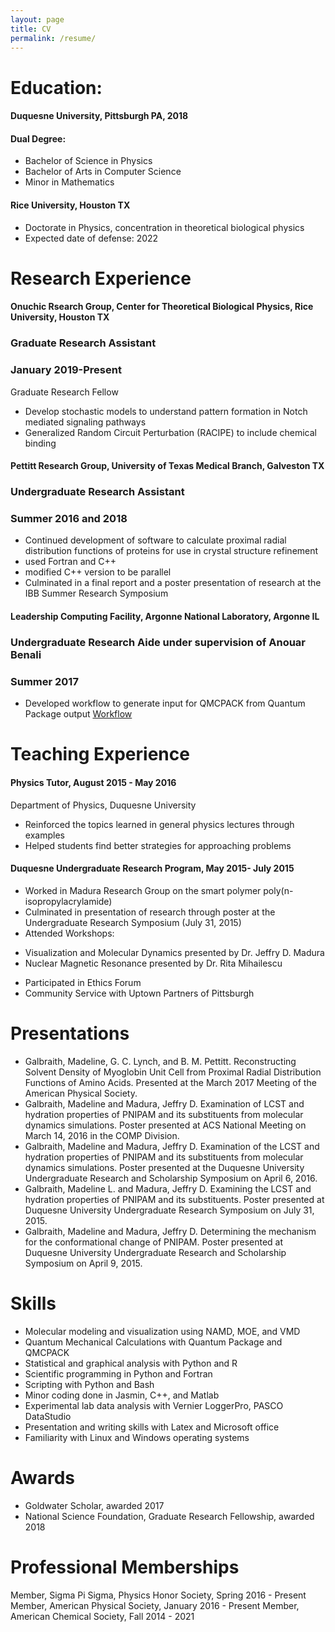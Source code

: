 ```yaml
---
layout: page
title: CV
permalink: /resume/
---
```


# Education:

#### Duquesne University, Pittsburgh PA, 2018

#### Dual Degree:

+ Bachelor of Science in Physics	
+ Bachelor of Arts in Computer Science
+ Minor in Mathematics

#### Rice University, Houston TX

+ Doctorate in Physics, concentration in theoretical biological physics
+ Expected date of defense: 2022

# Research Experience

#### Onuchic Rsearch Group, Center for Theoretical Biological Physics, Rice University, Houston TX
### Graduate Research Assistant
### January 2019-Present

Graduate Research Fellow
+ Develop stochastic models to understand pattern formation in Notch mediated signaling pathways
+ Generalized Random Circuit Perturbation (RACIPE) to include chemical binding

#### Pettitt Research Group, University of Texas Medical Branch, Galveston TX
### Undergraduate Research Assistant
### Summer 2016 and 2018

+ Continued development of software to calculate proximal radial distribution functions of proteins for use in crystal structure refinement 
+ used Fortran and C++
+ modified C++ version to be parallel
+ Culminated in a final report and a poster presentation of research at the IBB Summer Research Symposium

#### Leadership Computing Facility, Argonne National Laboratory, Argonne IL
### Undergraduate Research Aide under supervision of Anouar Benali
### Summer 2017

+ Developed workflow to generate input for QMCPACK from Quantum Package output <a href="https://github.com/madgal/qmcpack_input_generator">Workflow</a> 

# Teaching Experience
#### Physics Tutor, August 2015 - May 2016
Department of Physics, Duquesne University

+ Reinforced the topics learned in general physics lectures through examples
+ Helped students find better strategies for approaching problems

#### Duquesne Undergraduate Research Program, May 2015- July 2015
+ Worked in Madura Research Group on the smart polymer poly(n-isopropylacrylamide)
+ Culminated in presentation of research through poster at the Undergraduate Research Symposium (July 31, 2015)
+ Attended Workshops:
 * Visualization and Molecular Dynamics presented by Dr. Jeffry D. Madura
 * Nuclear Magnetic Resonance presented by Dr. Rita Mihailescu
+ Participated in Ethics Forum
+ Community Service with Uptown Partners of Pittsburgh

# Presentations
+ Galbraith, Madeline, G. C. Lynch, and B. M. Pettitt. Reconstructing Solvent Density of Myoglobin Unit Cell from Proximal Radial Distribution Functions of Amino Acids. Presented at the March 2017 Meeting of the American Physical Society. 
+ Galbraith, Madeline and Madura, Jeffry D. Examination of LCST and hydration properties of PNIPAM and its substituents from molecular dynamics simulations. Poster presented at ACS National Meeting on March 14, 2016 in the COMP Division. 
+ Galbraith, Madeline and Madura, Jeffry D. Examination of the LCST and hydration properties of PNIPAM and its substituents from molecular dynamics simulations. Poster presented at the Duquesne University Undergraduate Research and Scholarship Symposium on April 6, 2016. 
+ Galbraith, Madeline L. and Madura, Jeffry D. Examining the LCST and hydration properties of PNIPAM and its substituents. Poster presented at Duquesne University Undergraduate Research Symposium on July 31, 2015.
+ Galbraith, Madeline and Madura, Jeffry D. Determining the mechanism for the conformational change of PNIPAM. Poster presented at Duquesne University Undergraduate Research and Scholarship Symposium on April 9, 2015.

# Skills
+ Molecular modeling and visualization using NAMD, MOE, and VMD
+ Quantum Mechanical Calculations with Quantum Package and QMCPACK
+ Statistical and graphical analysis with Python and R
+ Scientific programming in Python and Fortran
+ Scripting with Python and Bash
+ Minor coding done in Jasmin, C++, and Matlab
+ Experimental lab data analysis with Vernier LoggerPro, PASCO DataStudio
+ Presentation and writing skills with Latex and Microsoft office 
+ Familiarity with Linux and Windows operating systems

# Awards
+ Goldwater Scholar, awarded 2017
+ National Science Foundation, Graduate Research Fellowship, awarded 2018

# Professional Memberships
Member, Sigma Pi Sigma, Physics Honor Society, Spring 2016 - Present
Member, American Physical Society, January 2016 - Present
Member, American Chemical Society, Fall 2014 - 2021

